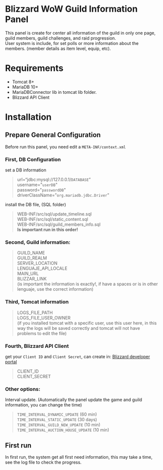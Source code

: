 <h1 id="blizzard-wow-guild-information-panel">Blizzard WoW Guild Information Panel</h1>
<p>This panel is create for center all information of the guild in only one page, guild members, guild challenges, and raid progression.<br>
User system is include, for set polls or more information about the members. (member details as item level, equip, etc).</p>
<h1 id="requirements">Requirements</h1>
<ul>
<li>Tomcat 8+</li>
<li>MariaDB 10+</li>
<li>MariaDBConnector lib in tomcat lib folder.</li>
<li>Blizzard API Client</li>
</ul>
<h1 id="installation">Installation</h1>
<h2 id="prepare-general-configuration">Prepare General Configuration</h2>
<p>Before run this panel, you need edit a <code>META-INF/context.xml</code></p>
<h3 id="first-db-configuration">First, DB Configuration</h3>
<p>set a DB information</p>
<blockquote>
<p>url=“jdbc:mysql://127.0.0.1/<code>DATABASE</code>”<br>
username="<code>userDB</code>"<br>
password="<code>passwordDB</code>"<br>
driverClassName="<code>org.mariadb.jdbc.Driver</code>"</p>
</blockquote>
<p>install the DB file, (SQL folder)</p>
<blockquote>
<p>WEB-INF/src/sql/update_timeline.sql<br>
WEB-INF/src/sql/static_content.sql<br>
WEB-INF/src/sql/guild_members_info.sql<br>
<strong>Is important run in this order!</strong></p>
</blockquote>
<h3 id="second-guild-information">Second, Guild information:</h3>
<blockquote>
<p>GUILD_NAME<br>
GUILD_REALM<br>
SERVER_LOCATION<br>
LENGUAJE_API_LOCALE<br>
MAIN_URL<br>
BLIZZAR_LINK<br>
(is important the information is exactly!, if have a spaces or is in other lenguaje, use the correct information)</p>
</blockquote>
<h3 id="third-tomcat-information">Third, Tomcat information</h3>
<blockquote>
<p>LOGS_FILE_PATH<br>
LOGS_FILE_USER_OWNER<br>
(if you installed tomcat with a specific user, use this user here, in this way the logs will be saved correctly and tomcat will not have problems to edit the file)</p>
</blockquote>
<h3 id="fourth-blizzard-api-client">Fourth, Blizzard API Client</h3>
<p>get your <code>Client ID</code> and <code>Client Secret</code>, can create in: <a href="https://develop.battle.net/access/clients">Blizzard developer portal</a></p>
<blockquote>
<p>CLIENT_ID<br>
CLIENT_SECRET</p>
</blockquote>
<h3 id="other-options">Other options:</h3>
<p>Interval update. (Automatically the panel update the game and guild information, you can change the time)</p>
<blockquote>
<p><code>TIME_INTERVAL_DYNAMIC_UPDATE</code> (60 min)<br>
<code>TIME_INTERVAL_STATIC_UPDATE</code> (30 days)<br>
<code>TIME_INTERVAL_GUILD_NEW_UPDATE</code> (10 min)<br>
<code>TIME_INTERVAL_AUCTION_HOUSE_UPDATE</code> (10 min)</p>
</blockquote>
<h2 id="first-run">First run</h2>
<p>In first run, the system get all first need information, this may take a time, see the log file to check the progress.</p>

